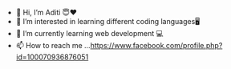 - 👋 Hi, I’m Aditi 😇❤
- 👀 I’m interested in learning different coding languages🖥
- 🌱 I’m currently learning web development 💻
- 📫 How to reach me ...https://www.facebook.com/profile.php?id=100070936876051

<!---
aditipaul-0805/aditipaul-0805 is a ✨ special ✨ repository because its `README.md` (this file) appears on your GitHub profile.
You can click the Preview link to take a look at your changes.
--->
